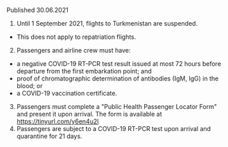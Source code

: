 Published 30.06.2021
1. Until 1 September 2021, flights to Turkmenistan are suspended.
- This does not apply to repatriation flights.
2. Passengers and airline crew must have:
- a negative COVID-19 RT-PCR test result issued at most 72 hours before departure from the first embarkation point; and
- proof of chromatographic determination of antibodies (IgM, IgG) in the blood; or 
- a COVID-19 vaccination certificate.
3. Passengers must complete a "Public Health Passenger Locator Form" and present it upon arrival. The form is available at <a href="https://tinyurl.com/y6en4u2l">https://tinyurl.com/y6en4u2l</a> 
4. Passengers are subject to a COVID-19 RT-PCR test upon arrival and quarantine for 21 days.

